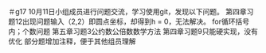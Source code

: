 ＃g17
10月11日小组成员进行问题交流，学习使用git，发现以下问题。
第四章习题12出现问题输入（2,2）即圆点坐标，却得到h = 0，无法解决。
for循环括号内；个数问题
第五章习题3公约数公倍数数学方法
第四章习题9只能硬实现，没有优化
部分题增加注释，便于其他组员理解


